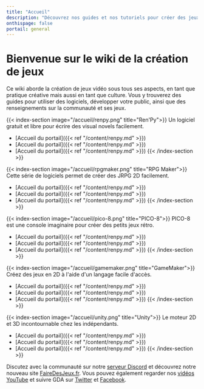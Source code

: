 ```yaml
---
title: "Accueil"
description: "Découvrez nos guides et nos tutoriels pour créer des jeux vidéos ! Choisissez le moteur de jeu qui vous convient, ou plongez-vous dans l'art du pixel art."
onthispage: false
portail: general
---
```


# Bienvenue sur le wiki de la création de jeux

Ce wiki aborde la création de jeux vidéo sous tous ses aspects, en tant que pratique créative mais aussi en tant que culture. Vous y trouverez des guides pour utiliser des logiciels, développer votre public, ainsi que des renseignements sur la communauté et ses jeux.

<div class="flex flex-wrap my-8">
{{< index-section image="/accueil/renpy.png" title="Ren'Py">}}
  Un logiciel gratuit et libre pour écrire des visual novels facilement.

  - [Accueil du portail]({{< ref "/content/renpy.md" >}})
  - [Accueil du portail]({{< ref "/content/renpy.md" >}})
  - [Accueil du portail]({{< ref "/content/renpy.md" >}})
{{< /index-section >}}

{{< index-section image="/accueil/rpgmaker.png" title="RPG Maker">}}
  Cette série de logiciels permet de créer des JRPG 2D facilement.

  - [Accueil du portail]({{< ref "/content/renpy.md" >}})
  - [Accueil du portail]({{< ref "/content/renpy.md" >}})
  - [Accueil du portail]({{< ref "/content/renpy.md" >}})
{{< /index-section >}}

{{< index-section image="/accueil/pico-8.png" title="PICO-8">}}
  PICO-8 est une console imaginaire pour créer des petits jeux rétro.

  - [Accueil du portail]({{< ref "/content/renpy.md" >}})
  - [Accueil du portail]({{< ref "/content/renpy.md" >}})
  - [Accueil du portail]({{< ref "/content/renpy.md" >}})
{{< /index-section >}}

{{< index-section image="/accueil/gamemaker.png" title="GameMaker">}}
  Créez des jeux en 2D à l'aide d'un langage facile d'accès.

  - [Accueil du portail]({{< ref "/content/renpy.md" >}})
  - [Accueil du portail]({{< ref "/content/renpy.md" >}})
  - [Accueil du portail]({{< ref "/content/renpy.md" >}})
{{< /index-section >}}

{{< index-section image="/accueil/unity.png" title="Unity">}}
  Le moteur 2D et 3D incontournable chez les indépendants.

  - [Accueil du portail]({{< ref "/content/renpy.md" >}})
  - [Accueil du portail]({{< ref "/content/renpy.md" >}})
  - [Accueil du portail]({{< ref "/content/renpy.md" >}})
{{< /index-section >}}
</div>

Discutez avec la communauté sur notre [serveur Discord](https://discord.gg/RrBppaje) et découvrez notre nouveau site [FaireDesJeux.fr](https://fairedesjeux.fr). Vous pouvez également regarder nos [vidéos YouTube](https://www.youtube.com/channel/UCCjlo6Ihet_T3X6bKLJzPsA) et suivre GDA sur [Twitter](https://twitter.com/gamedevalliance) et [Facebook](https://www.facebook.com/GameDevAlliance).
